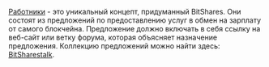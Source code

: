 [Работники](introduction/workers) - это уникальный концепт, придуманный BitShares. Они состоят из предложений по предоставлению услуг в обмен на зарплату от самого блокчейна. Предложение должно включать в себя ссылку на веб-сайт или ветку форума, которая объясняет назначение предложения. Коллекцию предложений можно найти здесь: [BitSharestalk](https://bitsharestalk.org/index.php/board,103.0.html).